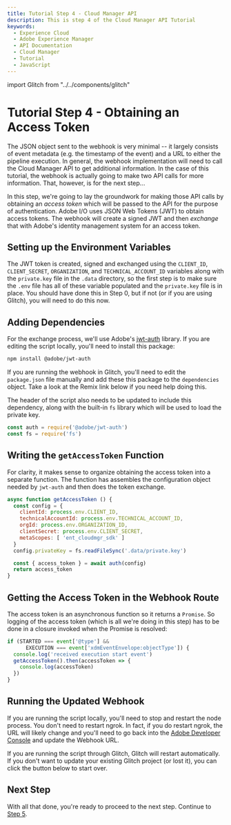 ```yaml
---
title: Tutorial Step 4 - Cloud Manager API
description: This is step 4 of the Cloud Manager API Tutorial
keywords:
  - Experience Cloud
  - Adobe Experience Manager
  - API Documentation
  - Cloud Manager
  - Tutorial
  - JavaScript
---
```


import Glitch from "../../components/glitch"

# Tutorial Step 4 - Obtaining an Access Token

The JSON object sent to the webhook is very minimal -- it largely consists of event metadata (e.g. the timestamp of the event) and a URL to either the pipeline execution. In general, the webhook implementation will need to call the Cloud Manager API to get additional information. In the case of this tutorial, the webhook is actually going to make two API calls for more information. That, however, is for the next step...

In this step, we're going to lay the groundwork for making those API calls by obtaining an _access token_ which will be passed to the API for the purpose of authentication. Adobe I/O uses JSON Web Tokens (JWT) to obtain access tokens. The webhook will create a signed JWT and then _exchange_ that with Adobe's identity management system for an access token.

## Setting up the Environment Variables

The JWT token is created, signed and exchanged using the `CLIENT_ID`, `CLIENT_SECRET`, `ORGANIZATION`, and `TECHNICAL_ACCOUNT_ID` variables along with the `private.key` file in the `.data` directory, so the first step is to make sure the `.env` file has all of these variable populated and the `private.key` file is in place. You should have done this in Step 0, but if not (or if you are using Glitch), you will need to do this now.

## Adding Dependencies

For the exchange process, we'll use Adobe's <a href="https://github.com/adobe/jwt-auth" target="_new">jwt-auth</a> library. If you are editing the script locally, you'll need to install this package:

```bash
npm install @adobe/jwt-auth
```

If you are running the webhook in Glitch, you'll need to edit the `package.json` file manually and add these this package to the `dependencies` object. Take a look at the Remix link below if you need help doing this.

The header of the script also needs to be updated to include this dependency, along with the built-in `fs` library which will be used to load the private key.

```javascript
const auth = require('@adobe/jwt-auth')
const fs = require('fs')
```

## Writing the `getAccessToken` Function

For clarity, it makes sense to organize obtaining the access token into a separate function. The function has assembles the configuration object needed by `jwt-auth` and then does the token exchange.

```javascript
async function getAccessToken () {
  const config = {
    clientId: process.env.CLIENT_ID,
    technicalAccountId: process.env.TECHNICAL_ACCOUNT_ID,
    orgId: process.env.ORGANIZATION_ID,
    clientSecret: process.env.CLIENT_SECRET,
    metaScopes: [ 'ent_cloudmgr_sdk' ]
  }
  config.privateKey = fs.readFileSync('.data/private.key')

  const { access_token } = await auth(config)
  return access_token  
}
```

## Getting the Access Token in the Webhook Route

The access token is an asynchronous function so it returns a `Promise`. So logging of the access token (which is all we're doing in this step) has to be done in a closure invoked when the Promise is resolved:

```javascript
if (STARTED === event['@type'] &&
      EXECUTION === event['xdmEventEnvelope:objectType']) {
  console.log('received execution start event')
  getAccessToken().then(accessToken => {
    console.log(accessToken)
  })
}
```

## Running the Updated Webhook

If you are running the script locally, you'll need to stop and restart the node process. You don't need to restart ngrok. In fact, if you do restart ngrok, the URL will likely change and you'll need to go back into the <a href="https://developer.adobe.com/console/projects" target="_new">Adobe Developer Console</a> and update the Webhook URL.

If you are running the script through Glitch, Glitch will restart automatically. If you don't want to update your existing Glitch project (or lost it), you can click the button below to start over.

<Glitch projectName="adobe-cloudmanager-api-tutorial-step4" />

## Next Step

With all that done, you're ready to proceed to the next step. Continue to [Step 5](5-getting-the-execution.md).
